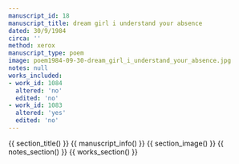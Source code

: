 ```yaml
---
manuscript_id: 18
manuscript_title: dream girl i understand your absence
dated: 30/9/1984
circa: ''
method: xerox
manuscript_type: poem
image: poem1984-09-30-dream_girl_i_understand_your_absence.jpg
notes: null
works_included:
- work_id: 1084
  altered: 'no'
  edited: 'no'
- work_id: 1083
  altered: 'yes'
  edited: 'no'
---
```


{{ section_title() }}
{{ manuscript_info() }}
{{ section_image() }}
{{ notes_section() }}
{{ works_section() }}
